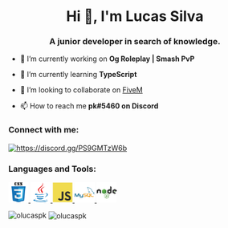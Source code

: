 <h1 align="center">Hi 👋, I'm Lucas Silva</h1>
<h3 align="center">A junior developer in search of knowledge.</h3>

- 🔭 I’m currently working on **Og Roleplay | Smash PvP**

- 🌱 I’m currently learning **TypeScript**

- 👯 I’m looking to collaborate on [FiveM](https://github.com/citizenfx/fivem)

- 📫 How to reach me **pk#5460 on Discord**

<h3 align="left">Connect with me:</h3>
<p align="left">
<a href="https://discord.gg/https://discord.gg/PS9GMTzW6b" target="blank"><img align="center" src="https://cdn.jsdelivr.net/npm/simple-icons@3.0.1/icons/discord.svg" alt="https://discord.gg/PS9GMTzW6b" height="30" width="40" /></a>
</p>

<h3 align="left">Languages and Tools:</h3>
<p align="left"> <a href="https://www.w3schools.com/css/" target="_blank"> <img src="https://raw.githubusercontent.com/devicons/devicon/master/icons/css3/css3-original-wordmark.svg" alt="css3" width="40" height="40"/> </a> <a href="https://www.java.com" target="_blank"> <img src="https://raw.githubusercontent.com/devicons/devicon/master/icons/java/java-original.svg" alt="java" width="40" height="40"/> </a> <a href="https://developer.mozilla.org/en-US/docs/Web/JavaScript" target="_blank"> <img src="https://raw.githubusercontent.com/devicons/devicon/master/icons/javascript/javascript-original.svg" alt="javascript" width="40" height="40"/> </a> <a href="https://www.mysql.com/" target="_blank"> <img src="https://raw.githubusercontent.com/devicons/devicon/master/icons/mysql/mysql-original-wordmark.svg" alt="mysql" width="40" height="40"/> </a> <a href="https://nodejs.org" target="_blank"> <img src="https://raw.githubusercontent.com/devicons/devicon/master/icons/nodejs/nodejs-original-wordmark.svg" alt="nodejs" width="40" height="40"/> </a> </p>

<p><img align="left" src="https://github-readme-stats.vercel.app/api/top-langs?username=olucaspk&show_icons=true&locale=en&layout=compact" alt="olucaspk" /></p>

<p>&nbsp;<img align="center" src="https://github-readme-stats.vercel.app/api?username=olucaspk&show_icons=true&locale=en" alt="olucaspk" /></p>
